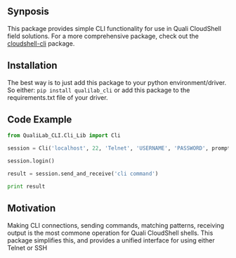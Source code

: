 ## Synposis

This package provides simple CLI functionality for use in Quali CloudShell field solutions.
For a more comprehensive package, check out the [cloudshell-cli](https://github.com/QualiSystems/cloudshell-cli) package.

## Installation

The best way is to just add this package to your python environment/driver.
So either:
`pip install qualilab_cli`
or add this package to the requirements.txt file of your driver.

## Code Example

```python
from QualiLab_CLI.Cli_Lib import Cli

session = Cli('localhost', 22, 'Telnet', 'USERNAME', 'PASSWORD', prompt_list=['.*>', '.*]', '.* ENTER'])

session.login()

result = session.send_and_receive('cli command')

print result
```

## Motivation

Making CLI connections, sending commands, matching patterns, receiving output is the most commone operation
for Quali CloudShell shells.  This package simplifies this, and provides a unified interface for using either
Telnet or SSH
